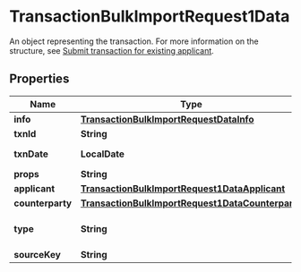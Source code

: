 

# TransactionBulkImportRequest1Data

An object representing the transaction. For more information on the structure, see [Submit transaction for existing applicant](ref:submit-transaction-for-existing-applicant).

## Properties

| Name | Type | Description | Notes |
|------------ | ------------- | ------------- | -------------|
|**info** | [**TransactionBulkImportRequestDataInfo**](TransactionBulkImportRequestDataInfo.md) |  |  [optional] |
|**txnId** | **String** | A unique transaction identifier. |  |
|**txnDate** | **LocalDate** | Time when the transaction was initiated (format &#x60;yyyy-MM-dd HH:mm:ss+XXXX&#x60;, e.g. 2022-11-24 23:37:02+0000). |  [optional] |
|**props** | **String** | Transaction properties. Map of strings - JSON of custom keys and string values. |  [optional] |
|**applicant** | [**TransactionBulkImportRequest1DataApplicant**](TransactionBulkImportRequest1DataApplicant.md) |  |  [optional] |
|**counterparty** | [**TransactionBulkImportRequest1DataCounterparty**](TransactionBulkImportRequest1DataCounterparty.md) |  |  [optional] |
|**type** | **String** | Transaction type. Takes predefined values: &#x60;finance&#x60;/&#x60;gamblingBet&#x60;/&#x60;gamblingLimitChange&#x60;/&#x60;kyc&#x60;/&#x60;login&#x60;/&#x60;signup&#x60;/&#x60;passwordChange&#x60;/&#x60;twoFaReset&#x60;/&#x60;travelRule&#x60; (&#x60;finance&#x60; by default). |  [optional] |
|**sourceKey** | **String** | Source Key indication to separate accesses to transactions. |  [optional] |



